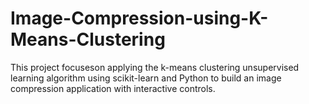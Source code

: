 # Image-Compression-using-K-Means-Clustering
This project focuseson applying the k-means clustering unsupervised learning algorithm using scikit-learn and Python to build an image compression application with interactive controls.

